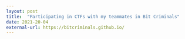 ```yaml
---
layout: post
title:  "Participating in CTFs with my teammates in Bit Criminals"
date: 2021-20-04
external-url: https://bitcriminals.github.io/
---
```


